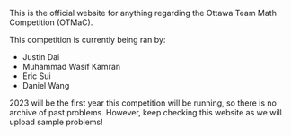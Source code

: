 This is the official website for anything regarding the Ottawa Team Math Competition (OTMaC). 

This competition is currently being ran by: 

- Justin Dai 
- Muhammad Wasif Kamran
- Eric Sui 
- Daniel Wang

2023 will be the first year this competition will be running, so there is no archive of past problems. However, keep checking this website as we will upload sample problems! 